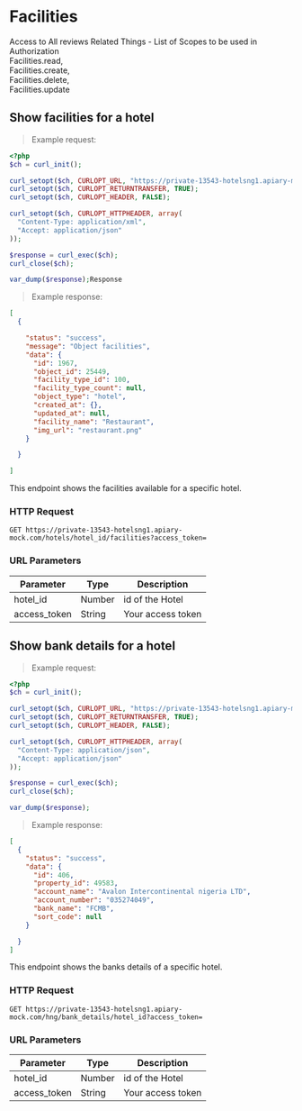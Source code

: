 # Facilities
Access to All reviews Related Things - List of Scopes to be used in Authorization<br>
    Facilities.read,<br>
    Facilities.create,<br>
    Facilities.delete, <br>
    Facilities.update<br>
## Show facilities for a hotel


> Example request:

```php
<?php
$ch = curl_init();

curl_setopt($ch, CURLOPT_URL, "https://private-13543-hotelsng1.apiary-mock.com/hotels/{hotel_id}/facilities?access_token=");
curl_setopt($ch, CURLOPT_RETURNTRANSFER, TRUE);
curl_setopt($ch, CURLOPT_HEADER, FALSE);

curl_setopt($ch, CURLOPT_HTTPHEADER, array(
  "Content-Type: application/xml",
  "Accept: application/json"
));

$response = curl_exec($ch);
curl_close($ch);

var_dump($response);Response
```

> Example response:

```json
[
  {

    "status": "success",
    "message": "Object facilities",
    "data": {
      "id": 1967,
      "object_id": 25449,
      "facility_type_id": 100,
      "facility_type_count": null,
      "object_type": "hotel",
      "created_at": {},
      "updated_at": null,
      "facility_name": "Restaurant",
      "img_url": "restaurant.png"
    }

  }

]
```

This endpoint shows the facilities available for a specific hotel.

### HTTP Request

`GET https://private-13543-hotelsng1.apiary-mock.com/hotels/hotel_id/facilities?access_token=`

### URL Parameters

Parameter | Type | Description
--------- | ------- | -----------
hotel_id | Number | id of the Hotel
access_token | String | Your access token


## Show bank details for a hotel

> Example request:

```php
<?php
$ch = curl_init();

curl_setopt($ch, CURLOPT_URL, "https://private-13543-hotelsng1.apiary-mock.com/hng/bank_details/{hotel_id}?access_token=");
curl_setopt($ch, CURLOPT_RETURNTRANSFER, TRUE);
curl_setopt($ch, CURLOPT_HEADER, FALSE);

curl_setopt($ch, CURLOPT_HTTPHEADER, array(
  "Content-Type: application/json",
  "Accept: application/json"
));

$response = curl_exec($ch);
curl_close($ch);

var_dump($response);
```


> Example response:

```json
[
  {
    "status": "success",
    "data": {
      "id": 406,
      "property_id": 49583,
      "account_name": "Avalon Intercontinental nigeria LTD",
      "account_number": "035274049",
      "bank_name": "FCMB",
      "sort_code": null
    }

  }
]
```

This endpoint shows the banks details of a specific hotel.

### HTTP Request

`GET https://private-13543-hotelsng1.apiary-mock.com/hng/bank_details/hotel_id?access_token=`

### URL Parameters
Parameter | Type | Description
--------- | ------- | -----------
hotel_id | Number | id of the Hotel
access_token | String | Your access token